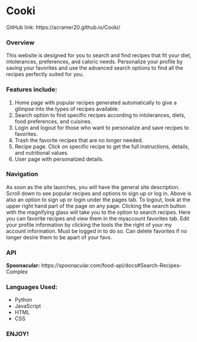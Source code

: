 
<h1>Cooki</h1> 
<p>GitHub link: https://acramer20.github.io/Cooki/</p>

<h3>Overview</h3>

<p>This website is designed for you to search and find recipes that fit your diet, intolerances, preferences, and caloric needs. Personalize your profile by saving your favorites and use the advanced search options to find all the recipes perfectly suited for you. </p>
 
<h3>Features include:</h3> 
<ol>
<li>Home page with popular recipes generated automatically to give a glimpse into the types of recipes available.</li> 
<li>Search option to find specific recipes according to intolerances, diets, food preferences, and cuisines.</li> 
<li>Login and logout for those who want to personalize and save recipes to favorites.</li>
<li>Trash the favorite recipes that are no longer needed.</li>
<li>Recipe page. Click on specific recipe to get the full instructions, details, and nutritional values.</li> 
<li>User page with personalized details.</li> 
</ol>
   
<h3>Navigation</h3> 
<p>As soon as the site launches, you will have the general site description. Scroll down to see popular recipes and options to sign up or log in. Above is also an option to sign up or login under the pages tab. 
To logout, look at the upper right hand part of the page on any page. 
Clicking the search button with the magnifying glass will take you to the option to search recipes. 
Here you can favorite recipes and view them in the myaccount favorites tab. 
Edit your profile information by clicking the tools the the right of your my account information. Must be logged in to do so. 
Can delete favorites if no longer desire them to be apart of your favs.</p> 

<h3>API</h3>
<p><b>Spoonacular:</b> https://spoonacular.com/food-api/docs#Search-Recipes-Complex</p>

<h3>Languages Used:</h3>
<ul>
<li>Python</li>
<li>JavaScript</li>
<li>HTML</li>
<li>CSS</li>
</ul>

<h3>ENJOY!</h3>
